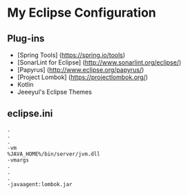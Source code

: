 # My Eclipse Configuration
## Plug-ins
- [Spring Tools] (https://spring.io/tools)
- [SonarLint for Eclipse] (http://www.sonarlint.org/eclipse/)
- [Papyrus] (http://www.eclipse.org/papyrus/)
- [Project Lombok] (https://projectlombok.org/)
- Kotlin
- Jeeeyul's Eclipse Themes

## eclipse.ini
```
.
.
.
-vm
%JAVA_HOME%/bin/server/jvm.dll
-vmargs
.
.
.
-javaagent:lombok.jar
```
